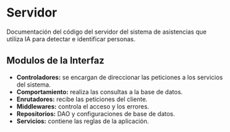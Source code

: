 # Servidor

Documentación del código del servidor del sistema de asistencias que utiliza IA para detectar e identificar personas.

## Modulos de la Interfaz

- **Controladores:** se encargan de direccionar las peticiones a los servicios del sistema.
- **Comportamiento:** realiza las consultas a la base de datos.
- **Enrutadores:** recibe las peticiones del cliente.
- **Middlewares:** controla el acceso y los errores.
- **Repositorios:** DAO y configuraciones de base de datos.
- **Servicios:** contiene las reglas de la aplicación.


